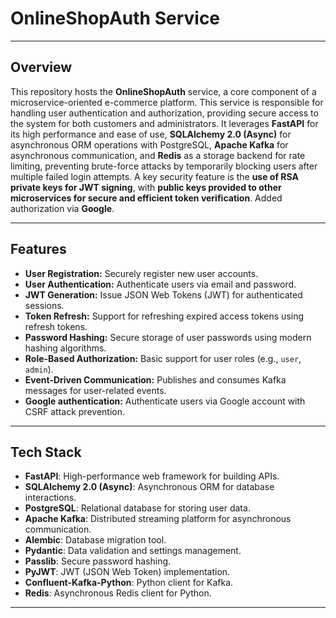 # OnlineShopAuth Service

---

## Overview

This repository hosts the **OnlineShopAuth** service, a core component of a microservice-oriented e-commerce platform. 
This service is responsible for handling user authentication and authorization, 
providing secure access to the system for both customers and administrators. 
It leverages **FastAPI** for its high performance and ease of use, **SQLAlchemy 2.0 (Async)** 
for asynchronous ORM operations with PostgreSQL, **Apache Kafka** for asynchronous communication, 
and **Redis** as a storage backend for rate limiting,
preventing brute-force attacks by temporarily blocking users after multiple failed login attempts.
A key security feature is the **use of RSA private keys for JWT signing**, 
with **public keys provided to other microservices for secure and efficient token verification**.
Added authorization via **Google**.

---

## Features

* **User Registration:** Securely register new user accounts.
* **User Authentication:** Authenticate users via email and password.
* **JWT Generation:** Issue JSON Web Tokens (JWT) for authenticated sessions.
* **Token Refresh:** Support for refreshing expired access tokens using refresh tokens.
* **Password Hashing:** Secure storage of user passwords using modern hashing algorithms.
* **Role-Based Authorization:** Basic support for user roles (e.g., `user`, `admin`).
* **Event-Driven Communication:** Publishes and consumes Kafka messages for user-related events.
* **Google authentication:** Authenticate users via Google account with CSRF attack prevention.
---

## Tech Stack

* **FastAPI**: High-performance web framework for building APIs.
* **SQLAlchemy 2.0 (Async)**: Asynchronous ORM for database interactions.
* **PostgreSQL**: Relational database for storing user data.
* **Apache Kafka**: Distributed streaming platform for asynchronous communication.
* **Alembic**: Database migration tool.
* **Pydantic**: Data validation and settings management.
* **Passlib**: Secure password hashing.
* **PyJWT**: JWT (JSON Web Token) implementation.
* **Confluent-Kafka-Python**: Python client for Kafka.
* **Redis**: Asynchronous Redis client for Python.

---

